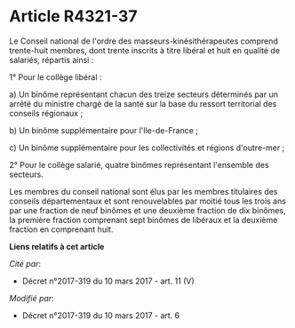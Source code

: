 # Article R4321-37

Le  Conseil national de l'ordre des masseurs-kinésithérapeutes comprend  trente-huit membres, dont trente inscrits à titre
libéral et huit en  qualité de salariés, répartis ainsi : 

1° Pour le collège libéral : 

a) Un binôme représentant chacun des treize secteurs déterminés par un  arrêté du ministre chargé de la santé sur la base du
ressort territorial  des conseils régionaux ; 

b) Un binôme supplémentaire pour l'Ile-de-France ; 

c) Un binôme supplémentaire pour les collectivités et régions d'outre-mer ; 

2° Pour le collège salarié, quatre binômes représentant l'ensemble des secteurs. 

Les membres du conseil national sont élus par les membres titulaires  des conseils départementaux et sont renouvelables par
moitié tous les  trois ans par une fraction de neuf binômes et une deuxième fraction de  dix binômes, la première fraction
comprenant sept binômes de libéraux et  la deuxième fraction en comprenant huit.

**Liens relatifs à cet article**

_Cité par_:

  - Décret n°2017-319 du 10 mars 2017 - art. 11 (V)

_Modifié par_:

  - Décret n°2017-319 du 10 mars 2017 - art. 6
